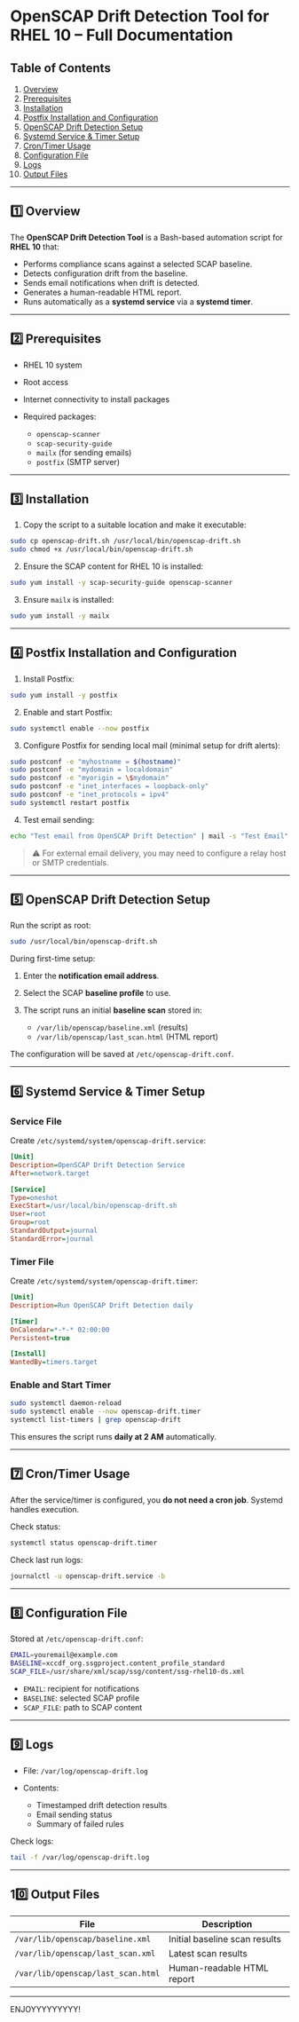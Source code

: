 # OpenSCAP Drift Detection Tool for RHEL 10 – Full Documentation

## Table of Contents

1. [Overview](#overview)
2. [Prerequisites](#prerequisites)
3. [Installation](#installation)
4. [Postfix Installation and Configuration](#postfix-installation-and-configuration)
5. [OpenSCAP Drift Detection Setup](#openscap-drift-detection-setup)
6. [Systemd Service & Timer Setup](#systemd-service--timer-setup)
7. [Cron/Timer Usage](#crontimer-usage)
8. [Configuration File](#configuration-file)
9. [Logs](#logs)
10. [Output Files](#output-files)

---

## 1️⃣ Overview

The **OpenSCAP Drift Detection Tool** is a Bash-based automation script for **RHEL 10** that:

* Performs compliance scans against a selected SCAP baseline.
* Detects configuration drift from the baseline.
* Sends email notifications when drift is detected.
* Generates a human-readable HTML report.
* Runs automatically as a **systemd service** via a **systemd timer**.

---

## 2️⃣ Prerequisites

* RHEL 10 system
* Root access
* Internet connectivity to install packages
* Required packages:

  * `openscap-scanner`
  * `scap-security-guide`
  * `mailx` (for sending emails)
  * `postfix` (SMTP server)

---

## 3️⃣ Installation

1. Copy the script to a suitable location and make it executable:

```bash
sudo cp openscap-drift.sh /usr/local/bin/openscap-drift.sh
sudo chmod +x /usr/local/bin/openscap-drift.sh
```

2. Ensure the SCAP content for RHEL 10 is installed:

```bash
sudo yum install -y scap-security-guide openscap-scanner
```

3. Ensure `mailx` is installed:

```bash
sudo yum install -y mailx
```

---

## 4️⃣ Postfix Installation and Configuration

1. Install Postfix:

```bash
sudo yum install -y postfix
```

2. Enable and start Postfix:

```bash
sudo systemctl enable --now postfix
```

3. Configure Postfix for sending local mail (minimal setup for drift alerts):

```bash
sudo postconf -e "myhostname = $(hostname)"
sudo postconf -e "mydomain = localdomain"
sudo postconf -e "myorigin = \$mydomain"
sudo postconf -e "inet_interfaces = loopback-only"
sudo postconf -e "inet_protocols = ipv4"
sudo systemctl restart postfix
```

4. Test email sending:

```bash
echo "Test email from OpenSCAP Drift Detection" | mail -s "Test Email" youremail@example.com
```

> ⚠️ For external email delivery, you may need to configure a relay host or SMTP credentials.

---

## 5️⃣ OpenSCAP Drift Detection Setup

Run the script as root:

```bash
sudo /usr/local/bin/openscap-drift.sh
```

During first-time setup:

1. Enter the **notification email address**.
2. Select the SCAP **baseline profile** to use.
3. The script runs an initial **baseline scan** stored in:

   * `/var/lib/openscap/baseline.xml` (results)
   * `/var/lib/openscap/last_scan.html` (HTML report)

The configuration will be saved at `/etc/openscap-drift.conf`.

---

## 6️⃣ Systemd Service & Timer Setup

### Service File

Create `/etc/systemd/system/openscap-drift.service`:

```ini
[Unit]
Description=OpenSCAP Drift Detection Service
After=network.target

[Service]
Type=oneshot
ExecStart=/usr/local/bin/openscap-drift.sh
User=root
Group=root
StandardOutput=journal
StandardError=journal
```

### Timer File

Create `/etc/systemd/system/openscap-drift.timer`:

```ini
[Unit]
Description=Run OpenSCAP Drift Detection daily

[Timer]
OnCalendar=*-*-* 02:00:00
Persistent=true

[Install]
WantedBy=timers.target
```

### Enable and Start Timer

```bash
sudo systemctl daemon-reload
sudo systemctl enable --now openscap-drift.timer
systemctl list-timers | grep openscap-drift
```

This ensures the script runs **daily at 2 AM** automatically.

---

## 7️⃣ Cron/Timer Usage

After the service/timer is configured, you **do not need a cron job**. Systemd handles execution.

Check status:

```bash
systemctl status openscap-drift.timer
```

Check last run logs:

```bash
journalctl -u openscap-drift.service -b
```

---

## 8️⃣ Configuration File

Stored at `/etc/openscap-drift.conf`:

```bash
EMAIL=youremail@example.com
BASELINE=xccdf_org.ssgproject.content_profile_standard
SCAP_FILE=/usr/share/xml/scap/ssg/content/ssg-rhel10-ds.xml
```

* `EMAIL`: recipient for notifications
* `BASELINE`: selected SCAP profile
* `SCAP_FILE`: path to SCAP content

---

## 9️⃣ Logs

* File: `/var/log/openscap-drift.log`
* Contents:

  * Timestamped drift detection results
  * Email sending status
  * Summary of failed rules

Check logs:

```bash
tail -f /var/log/openscap-drift.log
```

---

## 10️⃣ Output Files

| File                               | Description                   |
| ---------------------------------- | ----------------------------- |
| `/var/lib/openscap/baseline.xml`   | Initial baseline scan results |
| `/var/lib/openscap/last_scan.xml`  | Latest scan results           |
| `/var/lib/openscap/last_scan.html` | Human-readable HTML report    |

---

ENJOYYYYYYYYY!
